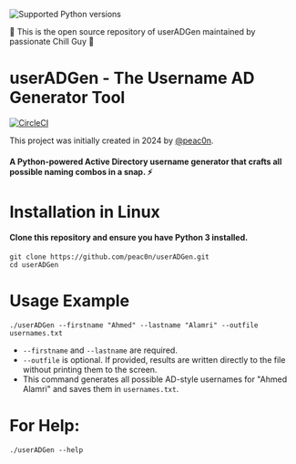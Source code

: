 ![Supported Python versions](https://img.shields.io/badge/python-3.10+-blue.svg)

🚩 This is the open source repository of userADGen maintained by passionate Chill Guy :dizzy:
# userADGen - The Username AD Generator Tool
[![CircleCI](https://circleci.com/gh/ropnop/kerbrute.svg?style=svg)](https://circleci.com/gh/ropnop/kerbrute)

This project was initially created in 2024 by [@peac0n](https://github.com/peac0n).

#### A Python-powered Active Directory username generator that crafts all possible naming combos in a snap. :zap:


# Installation in Linux
#### Clone this repository and ensure you have Python 3 installed.
```
git clone https://github.com/peac0n/userADGen.git
cd userADGen
```


# Usage Example
```
./userADGen --firstname "Ahmed" --lastname "Alamri" --outfile usernames.txt
```
 * `--firstname` and `--lastname` are required.
 * `--outfile` is optional. If provided, results are written directly to the file without printing them to the screen.
 * This command generates all possible AD-style usernames for "Ahmed Alamri" and saves them in `usernames.txt`.


# For Help:
```
./userADGen --help
```
